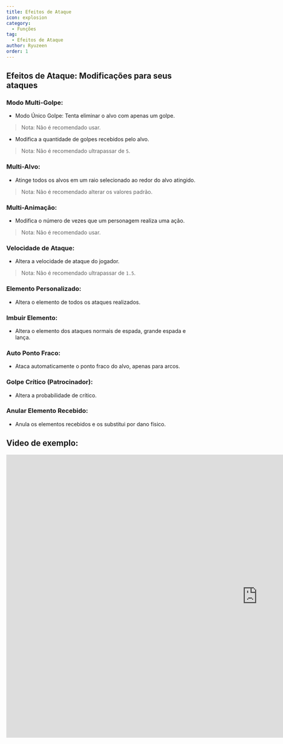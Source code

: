 ```yaml
---
title: Efeitos de Ataque
icon: explosion
category:
  - Funções
tag:
  - Efeitos de Ataque
author: Ryuzeen
order: 1
---
```


## Efeitos de Ataque: Modificações para seus ataques

### Modo Multi-Golpe:
- Modo Único Golpe: Tenta eliminar o alvo com apenas um golpe.
> Nota: Não é recomendado usar.
- Modifica a quantidade de golpes recebidos pelo alvo.
> Nota: Não é recomendado ultrapassar de `5`.
### Multi-Alvo:
- Atinge todos os alvos em um raio selecionado ao redor do alvo atingido.
> Nota: Não é recomendado alterar os valores padrão.
### Multi-Animação:
- Modifica o número de vezes que um personagem realiza uma ação.
> Nota: Não é recomendado usar.
### Velocidade de Ataque:
- Altera a velocidade de ataque do jogador.
> Nota: Não é recomendado ultrapassar de `1.5`.
### Elemento Personalizado:
- Altera o elemento de todos os ataques realizados.
### Imbuir Elemento:
- Altera o elemento dos ataques normais de espada, grande espada e lança.
### Auto Ponto Fraco:
- Ataca automaticamente o ponto fraco do alvo, apenas para arcos.
### Golpe Crítico (Patrocinador):
- Altera a probabilidade de crítico.
### Anular Elemento Recebido:
- Anula os elementos recebidos e os substitui por dano físico.

## Video de exemplo:

<div class="iframe-container"><iframe width="1328" height="747" src="https://www.youtube.com/embed/pSAxKoneT64?list=PL5eI1Tb64p56g27qfYk7VuFTz4FK6YrKa" title="Multi-Instance V (Updated)" frameborder="0" allow="accelerometer; autoplay; clipboard-write; encrypted-media; gyroscope; picture-in-picture; web-share" referrerpolicy="strict-origin-when-cross-origin" allowfullscreen></iframe></div>
